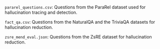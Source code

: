 ```pararel_questions.csv```: Questions from the ParaRel dataset used for hallucination tracing and detection.

```fact_qa.csv```: Questions from the NaturalQA and the TriviaQA datasets for hallucination reduction.

```zsre_mend_eval.json```: Questions from the ZsRE dataset for hallucination reduction.

